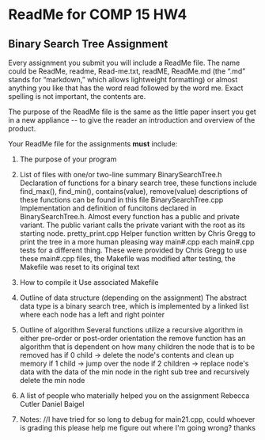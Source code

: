 # ReadMe for COMP 15 HW4
## Binary Search Tree Assignment 

Every assignment you submit you will include a ReadMe file. The name
could be ReadMe, readme, Read-me.txt, readME, ReadMe.md (the “.md”
stands for “markdown,” which allows lightweight formatting) or almost
anything you like that has the word read followed by the word me. Exact
spelling is not important, the contents are.

The purpose of the ReadMe file is the same as the little paper insert
you get in a new appliance -- to give the reader an introduction and
overview of the product.

Your ReadMe file for the assignments **must** include:

1.  The purpose of your program

2.  List of files with one/or two-line summary
	BinarySearchTree.h
		Declaration of functions for a binary search tree, these functions include find_max(), find_min(), contains(value), remove(value)
		descriptions of these functions can be found in this file
	BinarySearchTree.cpp
		Implementation and definition of funcitons declared in BinarySearchTree.h. Almost every function has a public and private variant.
		The public variant calls the private variant with the root as its starting node.
	pretty_print.cpp
		Helper function written by Chris Gregg to print the tree in a more human pleasing way
	main#.cpp
		each main#.cpp tests for a different thing. These were provided by Chris Gregg
		to use these main#.cpp files, the Makefile was modified
		after testing, the Makefile was reset to its original text

3.  How to compile it
	Use associated Makefile

4.  Outline of data structure (depending on the assignment)
	The abstract data type is a binary search tree, which is implemented by a linked list where each node has a left and right pointer

5.  Outline of algorithm
	Several functions utilize a recursive algorithm in either pre-order or post-order orientation
	the remove function has an algorithm that is dependent on how many children the node that is to be removed has
		if 0 child -> delete the node's contents and clean up memory
		if 1 child -> jump over the node
		if 2 children -> replace node's data with the data of the min node in the right sub tree and recursively delete the min node

6.  A list of people who materially helped you on the assignment
	Rebecca Cutler
	Daniel Baigel


7. Notes:
	//I have tried for so long to debug for main21.cpp, could whoever is grading this please help me figure out where I'm going wrong? thanks
